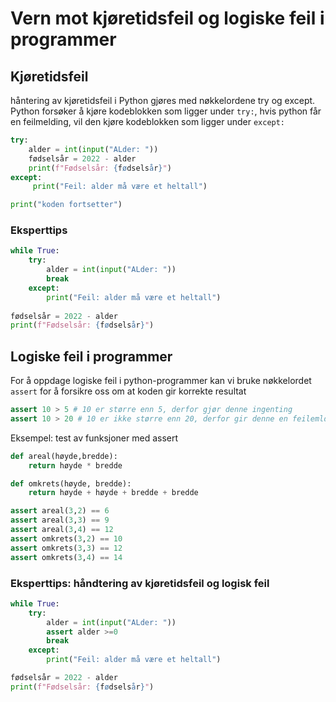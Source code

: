 # Vern mot kjøretidsfeil og logiske feil i programmer 

## Kjøretidsfeil

håntering av kjøretidsfeil i Python gjøres med nøkkelordene try og except.
Python forsøker å kjøre kodeblokken som ligger under `try:`, hvis python får en feilmelding, vil den kjøre kodeblokken som ligger under `except:`

``` python 
try:
    alder = int(input("ALder: "))
    fødselsår = 2022 - alder
    print(f"Fødselsår: {fødselsår}")
except:
     print("Feil: alder må være et heltall")

print("koden fortsetter")

```

### Eksperttips 

``` python 
while True:
    try:
        alder = int(input("ALder: "))
        break 
    except:
        print("Feil: alder må være et heltall")
        
fødselsår = 2022 - alder
print(f"Fødselsår: {fødselsår}")

```

## Logiske feil i programmer 

For å oppdage logiske feil i python-programmer kan vi bruke nøkkelordet `assert` for å forsikre 
oss om at koden gir korrekte resultat 

``` python 
assert 10 > 5 # 10 er større enn 5, derfor gjør denne ingenting
assert 10 > 20 # 10 er ikke større enn 20, derfor gir denne en feilemlding
```

Eksempel: test av funksjoner med assert

``` python 
def areal(høyde,bredde):
    return høyde * bredde

def omkrets(høyde, bredde):
    return høyde + høyde + bredde + bredde

assert areal(3,2) == 6
assert areal(3,3) == 9
assert areal(3,4) == 12
assert omkrets(3,2) == 10
assert omkrets(3,3) == 12
assert omkrets(3,4) == 14
```

### Eksperttips: håndtering av kjøretidsfeil og logisk feil

``` python 
while True:
    try:
        alder = int(input("ALder: "))
        assert alder >=0
        break 
    except:
        print("Feil: alder må være et heltall")

fødselsår = 2022 - alder
print(f"Fødselsår: {fødselsår}")
```